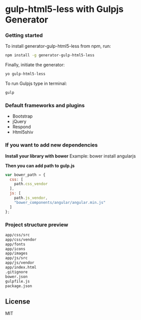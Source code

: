 # gulp-html5-less with Gulpjs Generator

### Getting started

To install generator-gulp-html5-less from npm, run:

```bash
npm install -g generator-gulp-html5-less
```

Finally, initiate the generator:

```bash
yo gulp-html5-less
```

To run Gulpjs type in terminal:
```bash
gulp
```

### Default frameworks and plugins
- Bootstrap
- jQuery
- Respond
- Html5shiv

### If you want to add new dependencies

**Install your library with bower**
Example: bower install angularjs

**Then you can add path to gulp.js**
```javascript
var bower_path = {  
  css: [
    path.css_vendor
  ],
  js: [
    path.js_vendor,
    "bower_components/angular/angular.min.js"
  ]
};
```

### Project structure preview

```bash
app/css/src
app/css/vendor
app/fonts
app/icons
app/images
app/js/src
app/js/vendor
app/index.html
.gitignore
bower.json
gulpfile.js
package.json
```

## License

MIT
